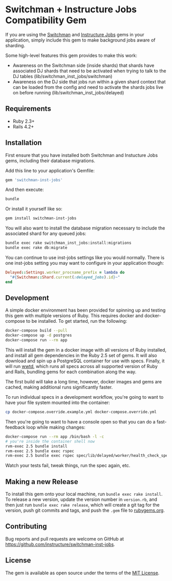 # Switchman + Instructure Jobs Compatibility Gem

If you are using the [Switchman](https://github.com/instructure/switchman) and
[Instructure Jobs](https://github.com/instructure/inst-jobs) gems in your
application, simply include this gem to make background jobs aware of sharding.

Some high-level features this gem provides to make this work:

* Awareness on the Switchman side (inside shards) that shards have associated DJ shards that need to be activated when trying to talk to the DJ tables (lib/switchman_inst_jobs/switchman)
* Awareness on the DJ side that jobs run within a given shard context that can be loaded from the config
   and need to activate the shards jobs live on before running (lib/switchman_inst_jobs/delayed)

## Requirements

* Ruby 2.3+
* Rails 4.2+


## Installation

First ensure that you have installed both Switchman and Instucture Jobs gems,
including their database migrations.

Add this line to your application's Gemfile:

```ruby
gem 'switchman-inst-jobs'
```

And then execute:

```bash
bundle
```

Or install it yourself like so:

```bash
gem install switchman-inst-jobs
```

You will also want to install the database migration necessary to include the
associated shard for any queued jobs:

```bash
bundle exec rake switchman_inst_jobs:install:migrations
bundle exec rake db:migrate
```

You can continue to use inst-jobs settings like you would normally. There is one
inst-jobs setting you may want to configure in your application though:

```ruby
Delayed::Settings.worker_procname_prefix = lambda do
  "#{Switchman::Shard.current(:delayed_jobs).id}~"
end
```


## Development

A simple docker environment has been provided for spinning up and testing this
gem with multiple versions of Ruby. This requires docker and docker-compose to
be installed. To get started, run the following:

```bash
docker-compose build --pull
docker-compose up -d postgres
docker-compose run --rm app
```

This will install the gem in a docker image with all versions of Ruby installed,
and install all gem dependencies in the Ruby 2.5 set of gems. It will also
download and spin up a PostgreSQL container for use with specs. Finally, it will
run [wwtd](https://github.com/grosser/wwtd), which runs all specs across all
supported version of Ruby and Rails, bundling gems for each combination along
the way.

The first build will take a long time, however, docker images and gems are
cached, making additional runs significantly faster.

To run individual specs in a development workflow, you're going to want
to have your file system mounted into the container:

```bash
cp docker-compose.override.example.yml docker-compose.override.yml
```

Then you're going to want to have a console open so that you can do a fast-feedback
loop while making changes:

```bash
docker-compose run --rm app /bin/bash -l -c
# you're inside the container shell now
rvm-exec 2.5 bundle install
rvm-exec 2.5 bundle exec rspec
rvm-exec 2.5 bundle exec rspec spec/lib/delayed/worker/health_check_spec.rb
```

Watch your tests fail, tweak things, run the spec again, etc.

## Making a new Release

To install this gem onto your local machine, run `bundle exec rake install`. To
release a new version, update the version number in `version.rb`, and then just
run `bundle exec rake release`, which will create a git tag for the version,
push git commits and tags, and push the `.gem` file to
[rubygems.org](https://rubygems.org).


## Contributing

Bug reports and pull requests are welcome on GitHub at
https://github.com/instructure/switchman-inst-jobs.


## License

The gem is available as open source under the terms of the
[MIT License](http://opensource.org/licenses/MIT).

